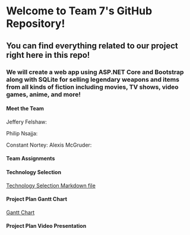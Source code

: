 # Welcome to Team 7's GitHub Repository!

## You can find everything related to our project right here in this repo!

### We will create a web app using ASP.NET Core and Bootstrap along with SQLite for selling legendary weapons and items from all kinds of fiction including movies, TV shows, video games, anime, and more!

#### Meet the Team
Jeffery Felshaw: 
<p>Philip Nsajja: </p>
Constant Nortey:
Alexis McGruder:

#### Team Assignments


#### Technology Selection
[Technology Selection Markdown file](https://github.com/Chewwi7/Intro-to-Software-Engineering-Project/blob/main/Project%20Planning/Technology%20Selection.md)
 
 #### Project Plan Gantt Chart
 [Gantt Chart](https://adkisson-swe-f23.youtrack.cloud/gantt-charts/174-5)

#### Project Plan Video Presentation
